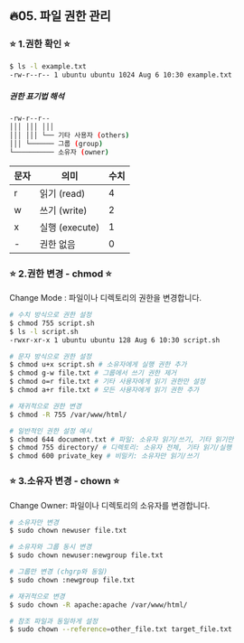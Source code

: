 ##  🔥05. 파일 권한 관리


### ⭐ 1.권한 확인 ⭐

```bash
$ ls -l example.txt
-rw-r--r-- 1 ubuntu ubuntu 1024 Aug 6 10:30 example.txt
```

##### 권한 표기법 해석
```bash
-rw-r--r--
│││ │││ │││
│││ │││ └── 기타 사용자 (others)
│││ └────── 그룹 (group)
└────────── 소유자 (owner)
```

|문자 | 의미 | 수치
|---|---|---
|r | 읽기 (read) | 4
|w | 쓰기 (write) | 2
|x | 실행 (execute) | 1
|- | 권한 없음 | 0


### ⭐ 2.권한 변경 - chmod ⭐

Change Mode : 파일이나 디렉토리의 권한을 변경합니다.

```bash
# 수치 방식으로 권한 설정
$ chmod 755 script.sh
$ ls -l script.sh
-rwxr-xr-x 1 ubuntu ubuntu 128 Aug 6 10:30 script.sh

# 문자 방식으로 권한 설정
$ chmod u+x script.sh # 소유자에게 실행 권한 추가
$ chmod g-w file.txt # 그룹에서 쓰기 권한 제거
$ chmod o=r file.txt # 기타 사용자에게 읽기 권한만 설정
$ chmod a+r file.txt # 모든 사용자에게 읽기 권한 추가

# 재귀적으로 권한 변경
$ chmod -R 755 /var/www/html/

# 일반적인 권한 설정 예시
$ chmod 644 document.txt # 파일: 소유자 읽기/쓰기, 기타 읽기만
$ chmod 755 directory/ # 디렉토리: 소유자 전체, 기타 읽기/실행
$ chmod 600 private_key # 비밀키: 소유자만 읽기/쓰기
```

### ⭐ 3.소유자 변경 - chown ⭐

Change Owner: 파일이나 디렉토리의 소유자를 변경합니다.

```bash
# 소유자만 변경
$ sudo chown newuser file.txt

# 소유자와 그룹 동시 변경
$ sudo chown newuser:newgroup file.txt

# 그룹만 변경 (chgrp와 동일)
$ sudo chown :newgroup file.txt

# 재귀적으로 변경
$ sudo chown -R apache:apache /var/www/html/

# 참조 파일과 동일하게 설정
$ sudo chown --reference=other_file.txt target_file.txt
```